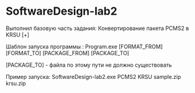 # SoftwareDesign-lab2

Выполнил базовую часть задания:
Конвертирование пакета PCMS2 в KRSU [+]

Шаблон запуска программы : Program.exe [FORMAT_FROM] [FORMAT_TO] [PACKAGE_FROM] [PACKAGE_TO]

[PACKAGE_TO] - файла по этому пути не должно существовать

Пример запуска: SoftwareDesign-lab2.exe PCMS2 KRSU sample.zip krsu.zip
